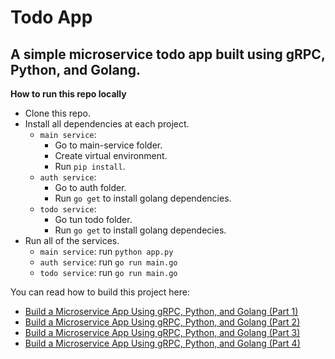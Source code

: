 # Todo App

## A simple microservice todo app built using gRPC, Python, and Golang.

**How to run this repo locally**
- Clone this repo.
- Install all dependencies at each project.
  - `main service`:
    - Go to main-service folder.
    - Create virtual environment.
    - Run `pip install`.
  - `auth service`:
    - Go to auth folder.
    - Run `go get` to install golang dependencies.
  - `todo service`:
    - Go tun todo folder.
    - Run `go get` to install golang dependecies.
- Run all of the services.
  - `main service`: run `python app.py`
  - `auth service`: run `go run main.go`
  - `todo service`: run `go run main.go`

You can read how to build this project here:
- [Build a Microservice App Using gRPC, Python, and Golang (Part 1)](https://medium.com/nerd-for-tech/build-a-microservice-app-using-grpc-python-and-golang-part-1-1371aceded72)
- [Build a Microservice App Using gRPC, Python, and Golang (Part 2)](https://medium.com/nerd-for-tech/build-a-microservice-app-using-grpc-python-and-golang-part-2-ac93541e4d0d)
- [Build a Microservice App Using gRPC, Python, and Golang (Part 3)](https://medium.com/nerd-for-tech/build-a-microservice-app-using-grpc-python-and-golang-part-3-819388a16717)
- [Build a Microservice App Using gRPC, Python, and Golang (Part 4)](https://medium.com/nerd-for-tech/build-a-microservice-app-using-grpc-python-and-golang-part-4-421bcdc3def0)
